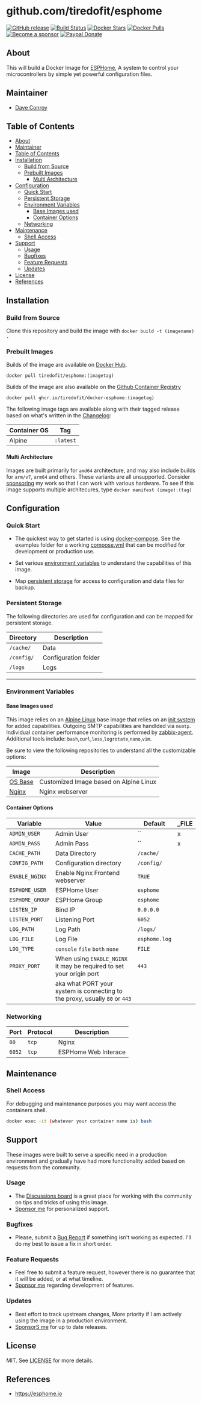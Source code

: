 # github.com/tiredofit/esphome

[![GitHub release](https://img.shields.io/github/v/tag/tiredofit/docker-esphome?style=flat-square)](https://github.com/tiredofit/docker-esphome/releases)
[![Build Status](https://img.shields.io/github/workflow/status/tiredofit/docker-esphome/build?style=flat-square)](https://github.com/tiredofit/docker-esphome/actions?query=workflow%3Abuild)
[![Docker Stars](https://img.shields.io/docker/stars/tiredofit/esphome.svg?style=flat-square&logo=docker)](https://hub.docker.com/r/tiredofit/esphome/)
[![Docker Pulls](https://img.shields.io/docker/pulls/tiredofit/esphome.svg?style=flat-square&logo=docker)](https://hub.docker.com/r/tiredofit/esphome/)
[![Become a sponsor](https://img.shields.io/badge/sponsor-tiredofit-181717.svg?logo=github&style=flat-square)](https://github.com/sponsors/tiredofit)
[![Paypal Donate](https://img.shields.io/badge/donate-paypal-00457c.svg?logo=paypal&style=flat-square)](https://www.paypal.me/tiredofit)

## About

This will build a Docker Image for [ESPHome](https://esphome.io), A system to control your microcontrollers by simple yet powerful configuration files.

## Maintainer

- [Dave Conroy](https://github.com/tiredofit/)

## Table of Contents

- [About](#about)
- [Maintainer](#maintainer)
- [Table of Contents](#table-of-contents)
- [Installation](#installation)
  - [Build from Source](#build-from-source)
  - [Prebuilt Images](#prebuilt-images)
    - [Multi Architecture](#multi-architecture)
- [Configuration](#configuration)
  - [Quick Start](#quick-start)
  - [Persistent Storage](#persistent-storage)
  - [Environment Variables](#environment-variables)
    - [Base Images used](#base-images-used)
    - [Container Options](#container-options)
  - [Networking](#networking)
- [Maintenance](#maintenance)
  - [Shell Access](#shell-access)
- [Support](#support)
  - [Usage](#usage)
  - [Bugfixes](#bugfixes)
  - [Feature Requests](#feature-requests)
  - [Updates](#updates)
- [License](#license)
- [References](#references)


## Installation
### Build from Source
Clone this repository and build the image with `docker build -t (imagename) .`

### Prebuilt Images
Builds of the image are available on [Docker Hub](https://hub.docker.com/r/tiredofit/esphome).

```
docker pull tiredofit/esphome:(imagetag)
```

Builds of the image are also available on the [Github Container Registry](https://github.com/tiredofit/esphome/pkgs/container/esphome)

```
docker pull ghcr.io/tiredofit/docker-esphome:(imagetag)
```

The following image tags are available along with their tagged release based on what's written in the [Changelog](CHANGELOG.md):

| Container OS | Tag       |
| ------------ | --------- |
| Alpine       | `:latest` |

#### Multi Architecture
Images are built primarily for `amd64` architecture, and may also include builds for `arm/v7`, `arm64` and others. These variants are all unsupported. Consider [sponsoring](https://github.com/sponsors/tiredofit) my work so that I can work with various hardware. To see if this image supports multiple architecures, type `docker manifest (image):(tag)`

## Configuration

### Quick Start

* The quickest way to get started is using [docker-compose](https://docs.docker.com/compose/). See the examples folder for a working [compose.yml](examples/compose.yml) that can be modified for development or production use.

* Set various [environment variables](#environment-variables) to understand the capabilities of this image.
* Map [persistent storage](#data-volumes) for access to configuration and data files for backup.

### Persistent Storage

The following directories are used for configuration and can be mapped for persistent storage.

| Directory  | Description          |
| ---------- | -------------------- |
| `/cache/`   | Data                |
| `/config/` | Configuration folder |
| `/logs`    | Logs                 |

* * *
### Environment Variables

#### Base Images used

This image relies on an [Alpine Linux](https://hub.docker.com/r/tiredofit/alpine) base image that relies on an [init system](https://github.com/just-containers/s6-overlay) for added capabilities. Outgoing SMTP capabilities are handlded via `msmtp`. Individual container performance monitoring is performed by [zabbix-agent](https://zabbix.org). Additional tools include: `bash`,`curl`,`less`,`logrotate`,`nano`,`vim`.

Be sure to view the following repositories to understand all the customizable options:

| Image                                                  | Description                            |
| ------------------------------------------------------ | -------------------------------------- |
| [OS Base](https://github.com/tiredofit/docker-alpine/) | Customized Image based on Alpine Linux |
| [Nginx](https://github.com/tiredofit/docker-nginx/)    | Nginx webserver                        |



#### Container Options
| Variable        | Value                                                                       | Default       | _FILE |
| --------------- | --------------------------------------------------------------------------- | ------------- | ----- |
| `ADMIN_USER`    | Admin User                                                                  | ``            | x     |
| `ADMIN_PASS`    | Admin Pass                                                                  | ``            | x     |
| `CACHE_PATH`    | Data Directory                                                              | `/cache/`     |       |
| `CONFIG_PATH`   | Configuration directory                                                     | `/config/`    |       |
| `ENABLE_NGINX`  | Enable Nginx Frontend webserver                                             | `TRUE`        |       |
| `ESPHOME_USER`  | ESPHome User                                                                | `esphome`     |       |
| `ESPHOME_GROUP` | ESPHome Group                                                               | `esphome`     |       |
| `LISTEN_IP`     | Bind IP                                                                     | `0.0.0.0`     |       |
| `LISTEN_PORT`   | Listening Port                                                              | `6052`        |       |
| `LOG_PATH`      | Log Path                                                                    | `/logs/`      |       |
| `LOG_FILE`      | Log File                                                                    | `esphome.log` |       |
| `LOG_TYPE`      | `console` `file` `both` `none`                                              | `FILE`        |       |
| `PROXY_PORT`    | When using `ENABLE_NGINX` it may be required to set your origin port        | `443`         |       |
|                 | aka what PORT your system is connecting to the proxy, usually `80` or `443` |               |       |

### Networking

| Port   | Protocol | Description          |
| ------ | -------- | -------------------- |
| `80`   | `tcp`    | Nginx                |
| `6052` | `tcp`    | ESPHome Web Interace |

## Maintenance
### Shell Access

For debugging and maintenance purposes you may want access the containers shell.

```bash
docker exec -it (whatever your container name is) bash
```
## Support

These images were built to serve a specific need in a production environment and gradually have had more functionality added based on requests from the community.
### Usage
- The [Discussions board](../../discussions) is a great place for working with the community on tips and tricks of using this image.
- [Sponsor me](https://github.com/sponsors/tiredofit) for personalized support.
### Bugfixes
- Please, submit a [Bug Report](issues/new) if something isn't working as expected. I'll do my best to issue a fix in short order.

### Feature Requests
- Feel free to submit a feature request, however there is no guarantee that it will be added, or at what timeline.
- [Sponsor me](https://github.com/sponsors/tiredofit) regarding development of features.

### Updates
- Best effort to track upstream changes, More priority if I am actively using the image in a production environment.
- [SponsorS me](https://github.com/sponsors/tiredofit) for up to date releases.

## License
MIT. See [LICENSE](LICENSE) for more details.

## References

* <https://esphome.io>